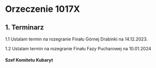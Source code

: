 # Orzeczenie 1017X

## 1. Terminarz

1.1 Ustalam termin na rozegranie Finału Górnej Drabinki na 14.12.2023.

1.2 Ustalam termin na rozegranie Finału Fazy Pucharowej na 10.01.2024

#### Szef Komitetu Kubaryt
